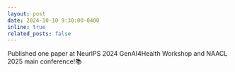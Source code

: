 ```yaml
---
layout: post
date: 2024-10-10 9:30:00-0400
inline: true
related_posts: false
---
```


Published one paper at NeurIPS 2024 GenAI4Health Workshop and NAACL 2025 main conference!📚
